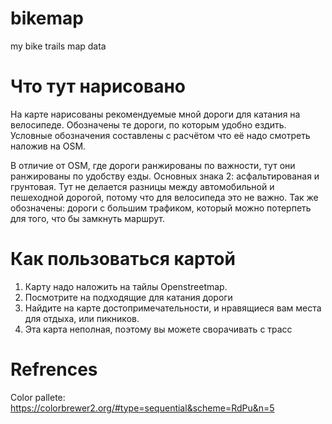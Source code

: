 # bikemap
my bike trails map data

# Что тут нарисовано
На карте нарисованы рекомендуемые мной дороги для катания на велосипеде. Обозначены те дороги, по которым удобно ездить. 
Условные обозначения составлены с расчётом что её надо смотреть наложив на OSM.

В отличие от OSM, где дороги ранжированы по важности, тут они ранжированы по удобству езды. 
Основных знака 2: асфальтированая и грунтовая. Тут не делается разницы между автомобильной и пешеходной дорогой, потому что для велосипеда это не важно.
Так же обозначены: дороги с большим трафиком, который можно потерпеть для того, что бы замкнуть маршрут.

# Как пользоваться картой

1. Карту надо наложить на тайлы Openstreetmap.
2. Посмотрите на подходящие для катания дороги
3. Найдите на карте достопримечательности, и нравящиеся вам места для отдыха, или пикников.
4. Эта карта неполная, поэтому вы можете сворачивать с трасс

# Refrences
Color pallete: https://colorbrewer2.org/#type=sequential&scheme=RdPu&n=5

